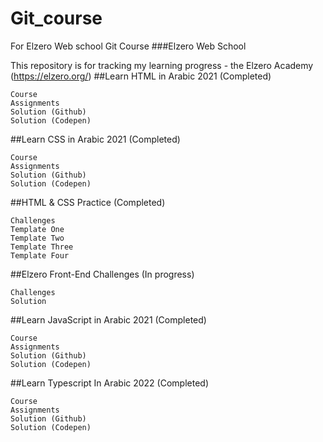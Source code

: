 # Git_course
For Elzero Web school Git Course
###Elzero Web School

This repository is for tracking my learning progress - the Elzero Academy (https://elzero.org/)
##Learn HTML in Arabic 2021 (Completed)

    Course
    Assignments
    Solution (Github)
    Solution (Codepen)

##Learn CSS in Arabic 2021 (Completed)

    Course
    Assignments
    Solution (Github)
    Solution (Codepen)

##HTML & CSS Practice (Completed)

    Challenges
    Template One
    Template Two
    Template Three
    Template Four

##Elzero Front-End Challenges (In progress)

    Challenges
    Solution

##Learn JavaScript in Arabic 2021 (Completed)

    Course
    Assignments
    Solution (Github)
    Solution (Codepen)

##Learn Typescript In Arabic 2022 (Completed)

    Course
    Assignments
    Solution (Github)
    Solution (Codepen)
